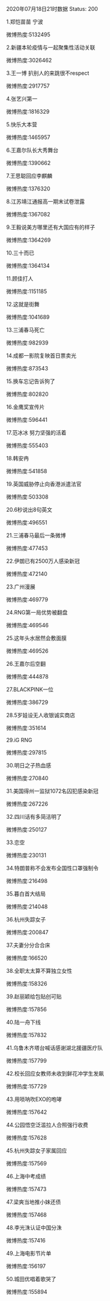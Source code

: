 2020年07月18日21时数据
Status: 200

1.郑恺苗苗 宁波

微博热度:5132495

2.新疆本轮疫情与一起聚集性活动关联

微博热度:3026462

3.王一博 扒别人的来跳很不respect

微博热度:2917757

4.张艺兴第一

微博热度:1816329

5.快乐大本营

微博热度:1465957

6.王嘉尔队长大秀舞台

微博热度:1390662

7.王思聪回应李麒麟

微博热度:1376320

8.江苏靖江通报高一期末试卷泄露

微博热度:1367082

9.王毅说美方哪里还有大国应有的样子

微博热度:1364269

10.三十而已

微博热度:1364134

11.顾佳打人

微博热度:1151185

12.这就是街舞

微博热度:1041689

13.三浦春马死亡

微博热度:982939

14.成都一影院复映首日票卖光

微博热度:873543

15.换车忘记告诉狗了

微博热度:802820

16.金鹰奖宣传片

微博热度:596441

17.范冰冰 努力坚强的活着

微博热度:555403

18.韩安冉

微博热度:541858

19.英国威胁停止向香港派遣法官

微博热度:503308

20.6秒说出8句英文

微博热度:496551

21.三浦春马最后一条微博

微博热度:477453

22.伊朗已有2500万人感染新冠

微博热度:472140

23.广州漫展

微博热度:469779

24.RNG第一局优势被翻盘

微博热度:469546

25.这年头水居然会敷面膜

微博热度:469526

26.王嘉尔后空翻

微博热度:444878

27.BLACKPINK一位

微博热度:386729

28.5岁娃设无人收银诚实商店

微博热度:351614

29.iG RNG

微博热度:297815

30.明日之子热血感

微博热度:270840

31.美国得州一监狱1072名囚犯感染新冠

微博热度:267226

32.四川话有多简洁明了

微博热度:250127

33.恋空

微博热度:230131

34.特朗普称不会发布全国性口罩强制令

微博热度:216498

35.暮白首大结局

微博热度:214048

36.杭州失踪女子

微博热度:200847

37.夫妻分分合合床

微博热度:166520

38.全职太太算不算独立女性

微博热度:158326

39.赵丽颖给包贴创可贴

微博热度:157856

40.陆一舟下线

微博热度:157832

41.乌鲁木齐塔台喊话感谢湖北援疆医疗队

微博热度:157799

42.校长回应女教师未收到鲜花冲学生发飙

微博热度:157729

43.用唢呐吹EXO的咆哮

微博热度:157642

44.公园悟空泛滥拉人合照强行收费

微博热度:157628

45.杭州失踪女子家属回应

微博热度:157569

46.上海中考成绩

微博热度:157473

47.梁爽当地推小妹还债

微博热度:157468

48.李光洙认证中国分洙

微博热度:157416

49.上海电影节片单

微博热度:156197

50.城田优唱着歌哭了

微博热度:155894

